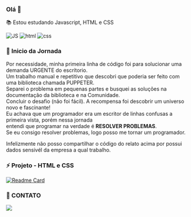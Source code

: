 ### Olá 👋
📚 Estou estudando Javascript, HTML e CSS 

![JS](https://img.shields.io/badge/JavaScript-323330?style=for-the-badge&logo=javascript&logoColor=F7DF1E)
![html](https://img.shields.io/badge/HTML5-E34F26?style=for-the-badge&logo=html5&logoColor=white)
![css](https://img.shields.io/badge/CSS3-1572B6?style=for-the-badge&logo=css3&logoColor=white)

### 📝 Inicio da Jornada
Por necessidade, minha primeira linha de código foi para solucionar uma demanda URGENTE do escrítorio.<br>
Um trabalho manual e repetitivo que descobri que poderia ser feito com uma biblioteca chamada PUPPETER.<br>
Separei o problema em pequenas partes e busquei as soluções na documentação da biblioteca e na Comunidade.<br>
Concluir o desafio (não foi fácil). A recompensa foi descobrir um universo novo e fascinante!<br>
Eu achava que um programador era um escritor de linhas confusas a primeira vista, porém nessa jornada<br>
entendi que programar na verdade é <strong>RESOLVER PROBLEMAS</strong>.<br>
Se eu consigo resolver problemas, logo posso me tornar um programador.

Infelizmente não posso compartilhar o código do relato acima por possui dados sensivél da empresa a qual trabalho.

<!--
[![Anurag's GitHub stats](https://github-readme-stats.vercel.app/api?username=michel-policeno)](https://github.com/anuraghazra/github-readme-stats)
-->



### ⚡ Projeto - HTML e CSS

[![Readme Card](https://github-readme-stats.vercel.app/api/pin/?username=michel-policeno&repo=Michel-Policeno.github.io)](https://github.com/Michel-Policeno/Michel-Policeno.github.io)
### 📱 CONTATO

[<img src='https://img.shields.io/badge/LinkedIn-0077B5?style=for-the-badge&logo=linkedin&logoColor=white'>](https://www.linkedin.com/in/michel-policeno-85a866212/)
